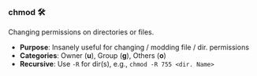 ### chmod 🛠️
Changing permissions on directories or files.
- **Purpose**: Insanely useful for changing / modding file / dir. permissions
- **Categories**: Owner (**u**), Group (**g**), Others (**o**)
- **Recursive**: Use `-R` for dir(s), e.g., `chmod -R 755 <dir. Name>`
